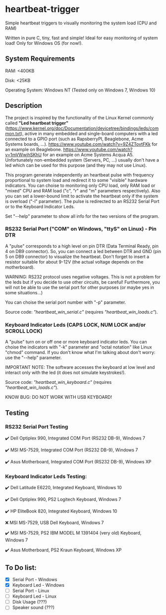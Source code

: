 # heartbeat-trigger
Simple heartbeat triggers to visually monitoring the system load (CPU and RAM)

Written in pure C, tiny, fast and simple! Ideal for easy monitoring of system load! Only for Windows OS (for now!).

## System Requirements ##
RAM: <400KB

Disk: <25KB

Operating System: Windows NT (Tested only on Windows 7, Windows 10)


## Description ##

The project is inspired by the functionality of the Linux Kernel commonly called **"Led heartbeat trigger"** (https://www.kernel.org/doc/Documentation/devicetree/bindings/leds/common.txt), active in many embedded and single-board computers with a led connected to a GPIO port (such as RapsberryPI, Beaglebone, Acme Systems boards, ...). https://www.youtube.com/watch?v=9Z4ZTovtFKk for an example on Beaglebone. https://www.youtube.com/watch?v=1mVWwjhSKhU for an example on Acme Systems Acqua A5. Unfortunately non-embedded system (Servers, PC, ...) usually don't have a led which can be used for this purpose (and they may not use Linux).

This program generate independently an heartbeat pulse with frequency proportional to system load and redirect it to some "visible" hardware indicators.
You can choise to monitoring only CPU load, only RAM load or "mixed" CPU and RAM load ("c", "r" and "m" parameters respectively). Also you can set a lower-bound limit to activate the heartbeat only if the system is overload ("-l" parameter).
The pulse is redirected to an RS232 Serial Port or to the Keyboard Indicator Leds.

Set "--help" parameter to show all info for the two versions of the program.

### RS232 Serial Port ("COM" on Windows, "ttyS" on Linux) - Pin DTR ###
A "pulse" corresponds to a high level on pin DTR (Data Terminal Ready, pin 4 on DB9 connector). So, you can connect a led between DTR and GND (pin 5 on DB9 connector) to visualize the heartbeat. Don't forget to insert a resistor suitable for about 9-12V (the actual voltage depends on the motherboard).

WARNING: RS232 protocol uses negative voltages. This is not a problem for the leds but if you decide to use other circuits, be careful! Furthermore, you will not be able to use the serial port for other purposes (or maybe yes in some situations...)

You can choise the serial port number with "-p" parameter.

Source code: *"heartbeat_win_serial.c"* (requires *"heartbeat_win_loads.c"*).


### Keyboard Indicator Leds (CAPS LOCK, NUM LOCK and/or SCROLL LOCK) ###

A "pulse" turn on or off one or more keyboard indicator leds. You can choise the indicators with "-k" parameter and "octal notation" like Linux "chmod" command. If you don't know what I'm talking about don't worry: use the "--help" parameter.

IMPORTANT NOTE: The software accesses the keyboard at low level and interact only with the led (it does not simulate keystrokes!).

Source code: *"heartbeat_win_keyboard.c"* (requires *"heartbeat_win_loads.c"*).

KNOW BUG: DO NOT WORK WITH USB KEYBOARD!

## Testing

### RS232 Serial Port Testing

:heavy_check_mark: Dell Optiplex 990, Integrated COM Port (RS232 DB-9), Windows 7

:heavy_check_mark: MSI MS-7529, Integrated COM Port (RS232 DB-9), Windows 7

:heavy_check_mark: Asus Motherboard, Integrated COM Port (RS232 DB-9), Windows XP

### Keyboard Indicator Leds Testing:

:heavy_check_mark: Dell Latitude E6220, Integrated Keyboard, Windows 10

:heavy_check_mark: Dell Optiplex 990, PS2 Logitech Keyboard, Windows 7

:heavy_check_mark: HP EliteBook 820, Integrated Keyboard, Windows 10

:x: MSI MS-7529, USB Dell Keyboard, Windows 7

:heavy_check_mark: MSI MS-7529, PS2 IBM MODEL M 1391404 (very old) Keyboard, Windows 7

:heavy_check_mark: Asus Motherboard, PS2 Kraun Keyboard, Windows XP

## To Do list:
- [x] Serial Port - Windows
- [X] Keyboard Led - Windows
- [ ] Serial Port - Linux
- [ ] Keyboard Led - Linux
- [ ] Disk Usage (???)
- [ ] Speaker sound (???)
